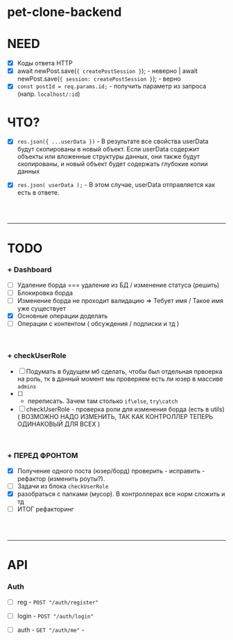 # pet-clone-backend

# NEED

- [x] Коды ответа HTTP
- [x] await newPost.save(`{ createPostSession }`); - неверно | await newPost.save(`{ session: createPostSession }`); - верно
- [x] `const postId = req.params.id;` - получить параметр из запроса (напр. `localhost/:id`) 

# ЧТО?

- [x] `res.json({ ...userData })` - В результате все свойства userData будут скопированы в новый объект. Если userData содержит объекты или вложенные структуры данных, они также будут скопированы, и новый объект будет содержать глубокие копии данных

- [x]  `res.json( userData );` -  В этом случае, userData отправляется как есть в ответе.

<br>
<br>
<hr>

# TODO 

<h3>+ Dashboard </h3>

- [ ] Удаление борда === удаление из БД / изменение статуса (решить)
- [ ] Блокировка борда
- [ ] Изменение борда не проходит валидацию => Тебует имя / Такое имя уже существует
- [x] Основные операции доделать
- [ ] Операции с контентом ( обсуждения / подписки и тд )

<br>

<h3>+ checkUserRole </h3>

- [ ] Подумать в будущем мб сделать, чтобы был отдельная првоерка на роль, тк в данный момент мы проверяем есть ли юзер в массиве `admins`
- [ ] + переписать. Зачем там столько `if\else`, `try\catch` 
- [ ] checkUserRole - проверка роли для изменения борда (есть в utils) ( ВОЗМОЖНО НАДО ИЗМЕНИТЬ, ТАК КАК КОНТРОЛЛЕР ТЕПЕРЬ ОДИНАКОВЫЙ ДЛЯ ВСЕХ )

<br>

<h3>+ ПЕРЕД ФРОНТОМ </h3>

- [x] Получение одного поста (юзер/борд) проверить - исправить - рефактор (изменить роуты?).
- [ ] Задачи из блока `checkUserRole`
- [x] разобраться с папками (мусор). В контроллерах все норм сложить и тд
- [ ] ИТОГ рефакторинг 

<br>
<br>
<hr>

# API

<h3>Auth</h3>

- [ ] reg - `POST "/auth/register"` 
- [ ] login - `POST "/auth/login"` 
- [ ] auth - `GET "/auth/me"` - 


